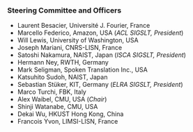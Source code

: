### Steering Committee and Officers

  * Laurent Besacier, Université J. Fourier, France 
  * Marcello Federico, Amazon, USA (*ACL SIGSLT, President*) 
  * Will Lewis, University of Washington, USA
  * Joseph Mariani, CNRS-LISN, France 
  * Satoshi Nakamura, NAIST, Japan (*ISCA SIGSLT, President*)
  * Hermann Ney, RWTH, Germany
  * Mark Seligman, Spoken Translation Inc., USA
  * Katsuhito Sudoh, NAIST, Japan
  * Sebastian Stüker, KIT, Germany (*ELRA SIGSLT, President*)
  * Marco Turchi, FBK, Italy 
  * Alex Waibel, CMU, USA (*Chair*)
  * Shinji Watanabe, CMU, USA
  * Dekai Wu, HKUST Hong Kong, China
  * Francois Yvon, LIMSI-LISN, France 
